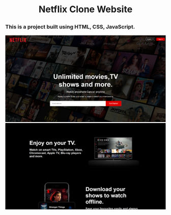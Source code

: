 # <p align="center">Netflix Clone Website</p>
### This is a project built using HTML, CSS, JavaScript.


<img src="i.png">
<img src="ii.png">
